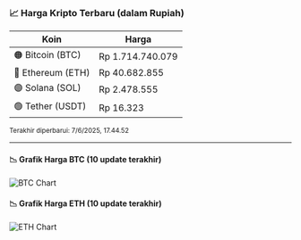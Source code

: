 

<!-- HARGA_KRIPTO -->
### 📈 Harga Kripto Terbaru (dalam Rupiah)

| Koin     | Harga         |
|----------|---------------|
| 🟠 Bitcoin (BTC)   | Rp 1.714.740.079 |
| 🔵 Ethereum (ETH)  | Rp 40.682.855 |
| 🟣 Solana (SOL)    | Rp 2.478.555 |
| 🟢 Tether (USDT)   | Rp 16.323 |

<sub>Terakhir diperbarui: 7/6/2025, 17.44.52</sub>

---

#### 📉 Grafik Harga BTC (10 update terakhir)
![BTC Chart](https://quickchart.io/chart?c=%7B%22type%22%3A%22line%22%2C%22data%22%3A%7B%22labels%22%3A%5B%2207%3A54%3A23%22%2C%2208%3A22%3A29%22%2C%2208%3A42%3A36%22%2C%2208%3A54%3A13%22%2C%2209%3A17%3A57%22%2C%2209%3A34%3A17%22%2C%2209%3A45%3A26%22%2C%2209%3A56%3A39%22%2C%2210%3A24%3A55%22%2C%2210%3A44%3A52%22%5D%2C%22datasets%22%3A%5B%7B%22label%22%3A%22Bitcoin%22%2C%22data%22%3A%5B1712365554%2C1711357587%2C1711482324%2C1710939463%2C1711157774%2C1711699544%2C1710842624%2C1710816213%2C1713804257%2C1714740079%5D%2C%22fill%22%3Afalse%2C%22borderColor%22%3A%22blue%22%2C%22tension%22%3A0.1%7D%5D%7D%7D)

#### 📉 Grafik Harga ETH (10 update terakhir)
![ETH Chart](https://quickchart.io/chart?c=%7B%22type%22%3A%22line%22%2C%22data%22%3A%7B%22labels%22%3A%5B%2207%3A54%3A23%22%2C%2208%3A22%3A29%22%2C%2208%3A42%3A36%22%2C%2208%3A54%3A13%22%2C%2209%3A17%3A57%22%2C%2209%3A34%3A17%22%2C%2209%3A45%3A26%22%2C%2209%3A56%3A39%22%2C%2210%3A24%3A55%22%2C%2210%3A44%3A52%22%5D%2C%22datasets%22%3A%5B%7B%22label%22%3A%22Ethereum%22%2C%22data%22%3A%5B40675261%2C40634322%2C40609350%2C40597984%2C40586667%2C40611328%2C40597317%2C40584392%2C40641864%2C40682855%5D%2C%22fill%22%3Afalse%2C%22borderColor%22%3A%22blue%22%2C%22tension%22%3A0.1%7D%5D%7D%7D)

<!-- /HARGA_KRIPTO -->